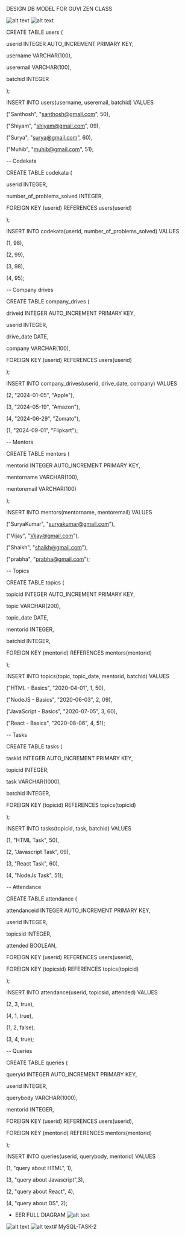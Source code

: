 DESIGN DB MODEL FOR GUVI ZEN CLASS

![alt text](image-3.png)
![alt text](image-4.png)

CREATE TABLE users (

userid INTEGER AUTO_INCREMENT PRIMARY KEY,

username VARCHAR(100),

useremail VARCHAR(100),

batchid INTEGER

);

INSERT INTO users(username, useremail, batchid) VALUES

("Santhosh", "santhosh@gmail.com", 50),

("Shiyam", "shiyam@gmail.com", 09),

("Surya", "surya@gmail.com", 60),

("Muhib", "muhib@gmail.com", 51);

-- Codekata

CREATE TABLE codekata (

userid INTEGER,

number_of_problems_solved INTEGER,

FOREIGN KEY (userid) REFERENCES users(userid)

);

INSERT INTO codekata(userid, number_of_problems_solved) VALUES

(1, 98),

(2, 99),

(3, 98),

(4, 95);

-- Company drives

CREATE TABLE company_drives (

driveid INTEGER AUTO_INCREMENT PRIMARY KEY,

userid INTEGER,

drive_date DATE,

company VARCHAR(100),

FOREIGN KEY (userid) REFERENCES users(userid)

);

INSERT INTO company_drives(userid, drive_date, company) VALUES

(2, "2024-01-05", "Apple"),

(3, "2024-05-19", "Amazon"),

(4, "2024-06-29", "Zomato"),

(1, "2024-09-01", "Flipkart");

-- Mentors

CREATE TABLE mentors (

mentorid INTEGER AUTO_INCREMENT PRIMARY KEY,

mentorname VARCHAR(100),

mentoremail VARCHAR(100)

);

INSERT INTO mentors(mentorname, mentoremail) VALUES

("SuryaKumar", "suryakumar@gmail.com"),

("Vijay", "Vijay@gmail.com"),

("Shaikh", "shaikh@gmail.com"),

("prabha", "prabha@gmail.com");

-- Topics

CREATE TABLE topics (

topicid INTEGER AUTO_INCREMENT PRIMARY KEY,

topic VARCHAR(200),

topic_date DATE,

mentorid INTEGER,

batchid INTEGER,

FOREIGN KEY (mentorid) REFERENCES mentors(mentorid)

);

INSERT INTO topics(topic, topic_date, mentorid, batchid) VALUES

("HTML - Basics", "2020-04-01", 1, 50),

("NodeJS - Basics", "2020-06-03", 2, 09),

("JavaScript - Basics", "2020-07-05", 3, 60),

("React - Basics", "2020-08-06", 4, 51);

-- Tasks

CREATE TABLE tasks (

taskid INTEGER AUTO_INCREMENT PRIMARY KEY,

topicid INTEGER,

task VARCHAR(1000),

batchid INTEGER,

FOREIGN KEY (topicid) REFERENCES topics(topicid)

);

INSERT INTO tasks(topicid, task, batchid) VALUES

(1, "HTML Task", 50),

(2, "Javascript Task", 09),

(3, "React Task", 60),

(4, "NodeJs Task", 51);

-- Attendance

CREATE TABLE attendance (

attendanceid INTEGER AUTO_INCREMENT PRIMARY KEY,

userid INTEGER,

topicsid INTEGER,

attended BOOLEAN,

FOREIGN KEY (userid) REFERENCES users(userid),

FOREIGN KEY (topicsid) REFERENCES topics(topicid)

);

INSERT INTO attendance(userid, topicsid, attended) VALUES

(2, 3, true),

(4, 1, true),

(1, 2, false),

(3, 4, true);

-- Queries

CREATE TABLE queries (

queryid INTEGER AUTO_INCREMENT PRIMARY KEY,

userid INTEGER,

querybody VARCHAR(1000),

mentorid INTEGER,

FOREIGN KEY (userid) REFERENCES users(userid),

FOREIGN KEY (mentorid) REFERENCES mentors(mentorid)

);

INSERT INTO queries(userid, querybody, mentorid) VALUES

(1, "query about HTML", 1),

(3, "query about Javascript",3),

(2, "query about React", 4),

(4, "query about DS", 2);

- EER FULL DIAGRAM
![alt text](image.png)

![alt text](image-1.png)
![alt text](image-2.png)#   M y S Q L - T A S K - 2  
 